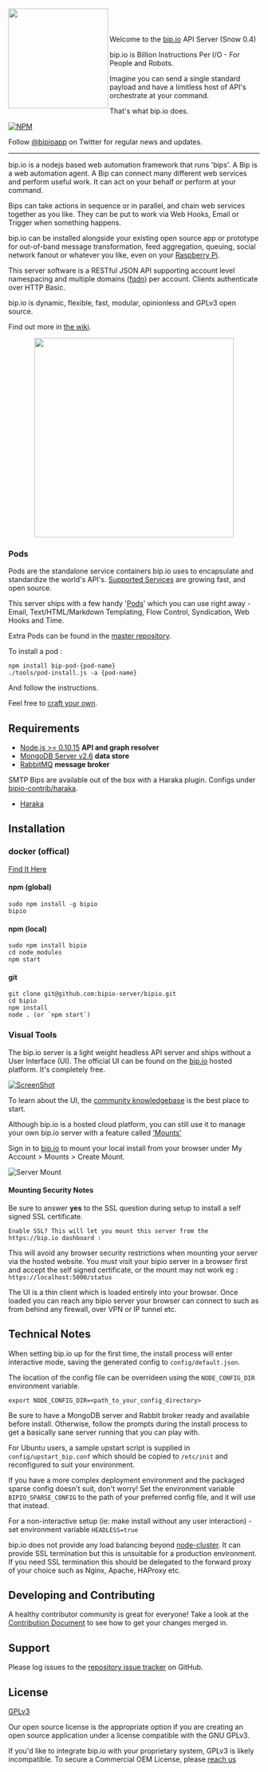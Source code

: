 <a href="https://bip.io"><img align="left" width="200" src="https://bip.io/static/img/bipiologo_color.svg"/></a>
<br/>
=========

Welcome to the [bip.io](https://bip.io) API Server (Snow 0.4)

bip.io is Billion Instructions Per I/O - For People and Robots.

Imagine you can send a single standard payload and have a limitless host of API's orchestrate at your command.

That's what bip.io does.

[![NPM](https://nodei.co/npm/bipio.png?downloads=true)](https://nodei.co/npm/bipio/)

Follow <a href="https://twitter.com/bipioapp" class="twitter-follow-button" data-show-count="false">@bipioapp</a> on Twitter for regular news and updates.

----

bip.io is a nodejs based web automation framework that runs 'bips'. A Bip is a web automation agent.  A Bip can connect many different web services and perform useful work.  It can act on your behalf or perform at your command.

Bips can take actions in sequence or in parallel, and chain web services together as you like. They can be put to work via Web Hooks, Email or Trigger when something happens.

bip.io can be installed alongside your existing open source app or prototype for out-of-band message transformation, feed aggregation, queuing, social network fanout or whatever you like, even on your [Raspberry Pi](http://www.raspberrypi.org/).

This server software is a RESTful JSON API supporting account level namespacing and multiple domains ([fqdn](http://en.wikipedia.org/wiki/Fully_qualified_domain_name)) per account.  Clients authenticate over HTTP Basic.

bip.io is dynamic, flexible, fast, modular, opinionless and GPLv3 open source.

Find out more in [the wiki](https://github.com/bipio-server/bipio/wiki).

<div style="text-align:center"><img width="400px" src ="https://bip.io/static/img/docs/bip_example.png" /></div>


### Pods

Pods are the standalone service containers bip.io uses to encapsulate and standardize the world's API's.  [Supported Services](https://github.com/bipio-server/bipio/wiki/Pod-List) are growing fast, and open source.

This server ships with a few handy '[Pods](https://github.com/bipio-server/bipio/wiki/Pods)' which you can use right away - Email, Text/HTML/Markdown Templating, Flow Control, Syndication, Web Hooks and Time.

Extra Pods can be found in the [master repository](https://github.com/bipio-server).

To install a pod :

    npm install bip-pod-{pod-name}
    ./tools/pod-install.js -a {pod-name}

And follow the instructions.

Feel free to [craft your own](https://github.com/bipio-server/bipio/wiki/Pods#creating-pods).

## Requirements

  - [Node.js >= 0.10.15](http://nodejs.org) **API and graph resolver**
  - [MongoDB Server v2.6](http://www.mongodb.org) **data store**
  - [RabbitMQ](http://www.rabbitmq.com) **message broker**

SMTP Bips are available out of the box with a Haraka plugin.  Configs under [bipio-contrib/haraka](https://github.com/bipio-server/bipio-contrib).

  - [Haraka](https://github.com/baudehlo/Haraka)

## Installation

### docker (offical)

  [Find It Here](https://github.com/bipio-server/bipio-docker)

#### npm (global)

    sudo npm install -g bipio
    bipio

#### npm (local)

    sudo npm install bipio
    cd node_modules
    npm start

#### git

    git clone git@github.com:bipio-server/bipio.git
    cd bipio
    npm install
    node . (or `npm start`)

### Visual Tools

The bip.io server is a light weight headless API server and ships without a User Interface (UI).  The official UI can be found on the [bip.io](https://bip.io) hosted platform.  It's completely free.

[![ScreenShot](https://bip.io/static/img/docs/vimeo_overlay.png)](https://vimeo.com/147186752)

To learn about the UI, the [community knowledgebase](https://bip.uservoice.com/knowledgebase) is the best place to start.

Although bip.io is a hosted cloud platform, you can still use it to manage your own bip.io server with a feature called ['Mounts'](https://bip.uservoice.com/knowledgebase/articles/764829-where-is-the-user-interface-for-my-open-source-bip)

Sign in to [bip.io](https://bip.io) to mount your local install from your browser under My Account > Mounts > Create Mount.

![Server Mount](https://bip.io/static/img/docs/server_mount.png)

#### Mounting Security Notes

Be sure to answer **yes** to the SSL question during setup to install a self signed SSL certificate.  

`Enable SSL? This will let you mount this server from the https://bip.io dashboard :`

This will avoid any browser security restrictions when mounting your server via the hosted website.  You *must* visit your bipio server in a browser first and accept the self signed certificate, or the mount may not work eg : `https://localhost:5000/status`

The UI is a thin client which is loaded entirely into your browser.  Once loaded you can reach any bipio server your browser can connect to such as from behind any firewall, over VPN or IP tunnel etc.

## Technical Notes

When setting bip.io up for the first time, the install process will enter interactive mode, saving the generated config to `config/default.json`.

The location of the config file can be overrideen using the `NODE_CONFIG_DIR` environment variable.

    export NODE_CONFIG_DIR=<path_to_your_config_directory>

Be sure to have a MongoDB server and Rabbit broker ready and available before install.  Otherwise, follow the prompts during the install process to get a basically sane server running that you can play with.

For Ubuntu users, a sample upstart script is supplied in `config/upstart_bip.conf` which should be copied to
`/etc/init` and reconfigured to suit your environment.

If you have a more complex deployment environment and the packaged sparse config doesn't suit, don't worry!  Set the environment variable `BIPIO_SPARSE_CONFIG` to the path of your preferred config file, and it will use that instead.

For a non-interactive setup (ie: make install without any user interaction) - set environment variable `HEADLESS=true`

bip.io does not provide any load balancing beyond [node-cluster](http://nodejs.org/api/cluster.html).  It can provide SSL termination but this is unsuitable for a production environment.  If you need SSL termination this should be delegated to the forward proxy of your choice such as Nginx, Apache, HAProxy etc.

## Developing and Contributing

A healthy contributor community is great for everyone! Take a look at the [Contribution Document](https://github.com/bipio-server/bipio/blob/master/CONTRIBUTING.md) to see how to get your changes merged in.

## Support

Please log issues to the [repository issue tracker](https://github.com/bipio-server/bipio/issues) on GitHub.

## License

[GPLv3](http://www.gnu.org/copyleft/gpl.html)

Our open source license is the appropriate option if you are creating an open source application under a license compatible with the GNU GPLv3.

If you'd like to integrate bip.io with your proprietary system, GPLv3 is likely incompatible.  To secure a Commercial OEM License, please [reach us](mailto:hello@bip.io)
